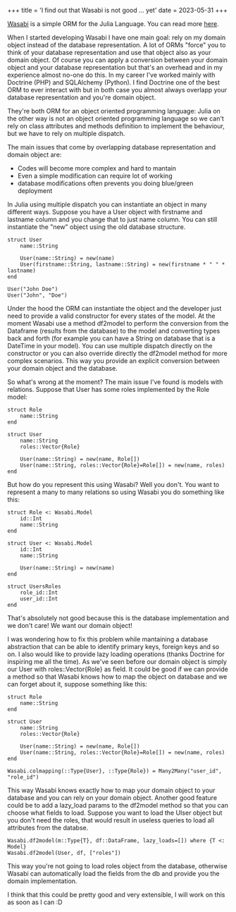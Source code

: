 +++
title = 'I find out that Wasabi is not good ... yet'
date = 2023-05-31
+++

[Wasabi](https://github.com/iskyd/Wasabi.jl) is a simple ORM for the Julia Language. You can read more [here](https://iskyd.github.io/blog/2023/05/13/wasabi-julia-orm.html).

When I started developing Wasabi I have one main goal: rely on my domain object instead of the database representation. A lot of ORMs "force" you to think of your database representation and use that object also as your domain object. Of course you can apply a conversion between your domain object and your database representation but that's an overhead and in my experience almost no-one do this. In my career I've worked mainly with Doctrine (PHP) and SQLAlchemy (Python). I find Doctrine one of the best ORM to ever interact with but in both case you almost always overlapp your database representation and you're domain object. 

They're both ORM for an object oriented programming language: Julia on the other way is not an object oriented programming language so we can't rely on class attributes and methods definition to implement the behaviour, but we have to rely on multiple dispatch.

The main issues that come by overlapping database representation and domain object are:
- Codes will become more complex and hard to mantain
- Even a simple modification can require lot of working
- database modifications often prevents you doing blue/green deployment
 
In Julia using multiple dispatch you can instantiate an object in many different ways. Suppose you have a User object with firstname and lastname column and you change that to just name column. You can still instantiate the "new" object using the old database structure.

```
struct User
    name::String

    User(name::String) = new(name)
    User(firstname::String, lastname::String) = new(firstname * " " * lastname)
end

User("John Doe")
User("John", "Doe")
```

Under the hood the ORM can instantiate the object and the developer just need to provide a valid constructor for every states of the model.
At the moment Wasabi use a method df2model to perform the conversion from the Dataframe (results from the database) to the model and converting types back and forth (for example you can have a String on database that is a DateTime in your model).
You can use multiple dispatch directly on the constructor or you can also override directly the df2model method for more complex scenarios. This way you provide an explicit conversion between your domain object and the database.

So what's wrong at the moment? The main issue I've found is models with relations. Suppose that User has some roles implemented by the Role model:

```
struct Role
    name::String
end

struct User
    name::String
    roles::Vector{Role}

    User(name::String) = new(name, Role[])
    User(name::String, roles::Vector{Role}=Role[]) = new(name, roles)
end
```

But how do you represent this using Wasabi? Well you don't.
You want to represent a many to many relations so using Wasabi you do something like this:

```
struct Role <: Wasabi.Model
    id::Int
    name::String
end

struct User <: Wasabi.Model
    id::Int
    name::String

    User(name::String) = new(name)
end

struct UsersRoles
    role_id::Int
    user_id::Int
end
```

That's absolutely not good because this is the database implementation and we don't care! We want our domain object!

I was wondering how to fix this problem while mantaining a database abstraction that can be able to identify primary keys, foreign keys and so on.
I also would like to provide lazy loading operations (thanks Doctrine for inspiring me all the time).
As we've seen before our domain object is simply our User with roles::Vector{Role} as field.
It could be good if we can provide a method so that Wasabi knows how to map the object on database and we can forget about it, suppose something like this:

```
struct Role
    name::String
end

struct User
    name::String
    roles::Vector{Role}

    User(name::String) = new(name, Role[])
    User(name::String, roles::Vector{Role}=Role[]) = new(name, roles)
end

Wasabi.colmapping(::Type{User}, ::Type{Role}) = Many2Many("user_id", "role_id")
```

This way Wasabi knows exactly how to map your domain object to your database and you can rely on your domain object.
Another good feature could be to add a lazy_load params to the df2model method so that you can choose what fields to load.
Suppose you want to load the UIser object but you don't need the roles, that would result in useless queries to load all attributes from the databse.

```
Wasabi.df2model(m::Type{T}, df::DataFrame, lazy_loads=[]) where {T <: Model}
Wasabi.df2model(User, df, ["roles"])
```

This way you're not going to load roles object from the database, otherwise Wasabi can automatically load the fields from the db and provide you the domain implementation.

I think that this could be pretty good and very extensible, I will work on this as soon as I can :D
